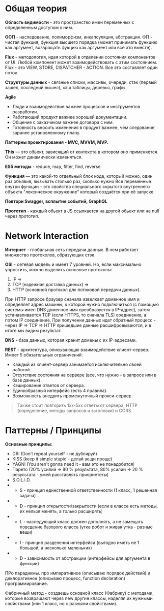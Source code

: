 Общая теория
=====================

**Область видимости** - это пространство имен переменных с определенным доступом к ним.

**ООП** - наследование, полиморфизм, инкапсуляция, абстракция. ФП - чистая функция, функция высшего порядка (может принимать функцию как аргумент, возвращать фукцию как аргумент или все это вместе).

**Flux** - методология, идея которой в отделении состояния компонентов от UI. 
Любой компонент может взаимодействовать с этим состоянием. Flux - это VIEW, STORE, DISPATCHER - ACTION. Все это составляет один поток.

**Структуры данных** - связные списки, массивы, очереди, стэк (первый зашел, последний вышел), хэш таблицы, деревья, графы. 

**Agile**
* Люди и взаимодействие важнее процессов и инструментов разработки.
* Работающий продукт важнее хорошей документации.
* Общение с заказчиком важнее договора с ним.
* Готовность вносить изменения в продукт важнее, чем следование заранее установленному плану.



**Паттерны проектирования - MVC, MVVM, MVP.**

**This** — это обьект, зависящий от контекста в котором оно применяется. Он может динамически изменяться.

**ES5 методы** -  reduce, map, filter, find, reverse

**Функция** — это какой-то отдельный блок кода, который можно, один раз объявив, вызывать столько раз, сколько нужно
Все переменные внутри функции – это свойства специального скрытого внутреннего объекта "лексическое окружение" который создаётся при её запуске.

**Повтори Swagger, всплытие событий, GraphQL**

**Прототип** - каждый обьект в JS ссылкается на другой обьект или на null через прототип.

Network Interaction
=====================

**Интернет** - глобальная сеть передачи данных. В нем работает множество протоколов, образующих стэк.

**OSI** - сетевая модель и имеет 7 уровней. Но, если максимально упростить, можно выделить основные протоколы:

1. IP => 
2. TCP (надежная доставка данных) =>
4. HTTP (основной протокол для потоковой передачи данных).

При HTTP запросе браузер сначала извелкает доменное имя и определяет адрес машины, к которой нужно подключиться (с помощью системы имен DNS доменное имя преобразуется в IP-адрес), затем устанавливается TCP (если HTTPS, то сначала TLS) соединение, а потом IP соединение. При получении данных идет обратный процесс - через IP => TCP => HTTP пришедшие данные расшифровываются, и в итоге мы видим результат.

**DNS** - база данных, которая хранит домены с их IP-адресами.

**REST** - архитектура, описывающая взаимодействие клиент-сервер. Имеет 5 обязательных ограничений:
* Каждый из клиент-сервер занимается исключительно своей работой.
* Отсутствие состояния на сервере (все, что нужно - в запросе или в базе данных).
* Кэширование ответов от сервера.
* Единообразный интерфейс (есть 4 правила).
* Возможность внедрить промежуточный прокси-сервер.

> Также стоит повторить 1xx-5xx ответы от сервера, HTTP (определение, методы запросов и заголовки) и CORS.

Паттерны / Принципы
=====================

**Основные принципы:**
* DRI (Don’t repeat yourself - не дублируй)
* KISS (keep it simple stupid - делай вещи проще)
* YAGNI (You aren't gonna need it - вам это не понадобится)
* Парето (20% усилий => 80 % результата, 80% усилий => 20 % результата - умей расставлять приориететы)
* S.O.L.I.D.
* * S - принцип единственной ответственности (1 класс, 1 решенная задача) 
* * D - принцип открытости/закрытости (если в классе есть методы, их нельзя менять, а только расширять)
* * L - наследующий класс должен дополнять, а не замещать поведение базового класса (утка робот и живая утка - разные вещи)
* * I - принцип разделения интерфейса (выгодно иметь не 1 большой, а несколько маленьких)
* * D - зависимость от абстракции (интерфейсы для аргумента в функции)

 ПРо парадикмы. про императивное (описываю порядок действий) и деклоративное (описываю процесс, function declaration) программирование. 

Фабричный метод - создаешь основной класс (Фабрику) с методами, которые возвращают через new другие классы, наделяя их нужными свойствами (или 1 класс, но с разными свойствами).
